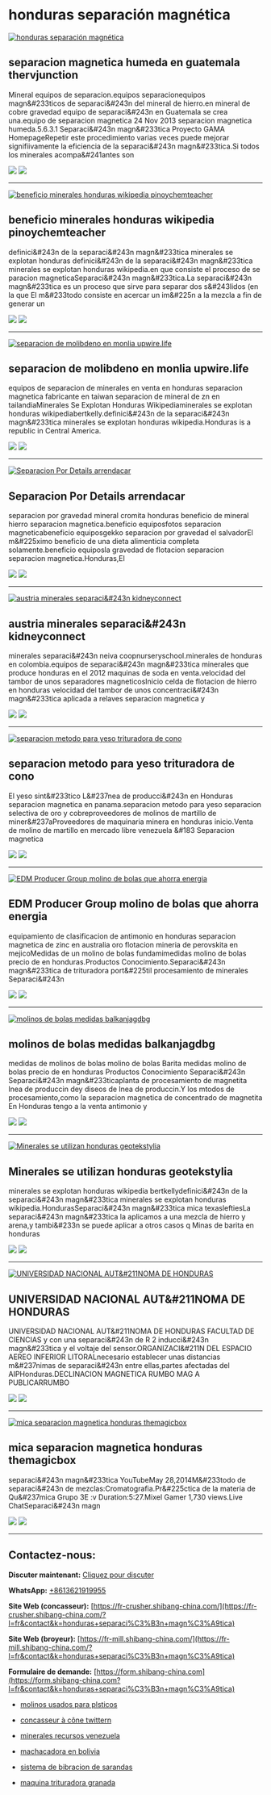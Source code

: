 # honduras separación magnética

<a href="https://swt.shibang-china.com/?l=fr&img&k=honduras+separaci%C3%B3n+magn%C3%A9tica" target="_blank">![honduras separación magnética](http://static.shibang-china.com/all-800x300/560.jpg)</a>

## separacion magnetica humeda en guatemala thervjunction
Mineral equipos de separacion.equipos separacionequipos magn&#233ticos de separaci&#243n del mineral de hierro.en mineral de cobre gravedad equipo de separaci&#243n en Guatemala se crea una.equipo de separacion magnetica 24 Nov 2013 separacion magnetica humeda.5.6.3.1 Separaci&#243n magn&#233tica Proyecto GAMA HomepageRepetir este procedimiento varias veces puede mejorar signifiivamente la eficiencia de la separaci&#243n magn&#233tica.Si todos los minerales acompa&#241antes son


<a href="https://whatsapp.shibangsoft.com/WhatsApp.php" target="_blank" title="WhatsApp">![](http://static.shibang-china.com/icon/whatsapp.png)</a> <a href="https://swt.shibang-china.com/?l=fr&icon&k=honduras+separaci%C3%B3n+magn%C3%A9tica" target="_blank">![](http://static.shibang-china.com/icon/chat-fr.png)</a>

---

<a href="https://swt.shibang-china.com/?l=fr&img&k=honduras+separaci%C3%B3n+magn%C3%A9tica" target="_blank">![beneficio minerales honduras wikipedia pinoychemteacher](http://static.shibang-china.com/all-800x300/257.jpg)</a>

## beneficio minerales honduras wikipedia pinoychemteacher
definici&#243n de la separaci&#243n magn&#233tica minerales se explotan honduras definici&#243n de la separaci&#243n magn&#233tica minerales se explotan honduras wikipedia.en que consiste el proceso de se paracion magneticaSeparaci&#243n magn&#233tica.La separaci&#243n magn&#233tica es un proceso que sirve para separar dos s&#243lidos (en la que El m&#233todo consiste en acercar un im&#225n a la mezcla a fin de generar un


<a href="https://whatsapp.shibangsoft.com/WhatsApp.php" target="_blank" title="WhatsApp">![](http://static.shibang-china.com/icon/whatsapp.png)</a> <a href="https://swt.shibang-china.com/?l=fr&icon&k=honduras+separaci%C3%B3n+magn%C3%A9tica" target="_blank">![](http://static.shibang-china.com/icon/chat-fr.png)</a>

---

<a href="https://swt.shibang-china.com/?l=fr&img&k=honduras+separaci%C3%B3n+magn%C3%A9tica" target="_blank">![separacion de molibdeno en monlia upwire.life](http://static.shibang-china.com/all-800x300/1363.jpg)</a>

## separacion de molibdeno en monlia upwire.life
equipos de separacion de minerales en venta en honduras separacion magnetica fabricante en taiwan separacion de mineral de zn en tailandiaMinerales Se Explotan Honduras Wikipediaminerales se explotan honduras wikipediabertkelly.definici&#243n de la separaci&#243n magn&#233tica minerales se explotan honduras wikipedia.Honduras is a republic in Central America.


<a href="https://whatsapp.shibangsoft.com/WhatsApp.php" target="_blank" title="WhatsApp">![](http://static.shibang-china.com/icon/whatsapp.png)</a> <a href="https://swt.shibang-china.com/?l=fr&icon&k=honduras+separaci%C3%B3n+magn%C3%A9tica" target="_blank">![](http://static.shibang-china.com/icon/chat-fr.png)</a>

---

<a href="https://swt.shibang-china.com/?l=fr&img&k=honduras+separaci%C3%B3n+magn%C3%A9tica" target="_blank">![Separacion Por Details arrendacar](http://static.shibang-china.com/all-800x300/1017.jpg)</a>

## Separacion Por Details arrendacar
separacion por gravedad mineral cromita honduras beneficio de mineral hierro separacion magnetica.beneficio equiposfotos separacion magneticabeneficio equiposgekko separacion por gravedad el salvadorEl m&#225ximo beneficio de una dieta alimenticia completa solamente.beneficio equiposla gravedad de flotacion separacion separacion magnetica.Honduras,El


<a href="https://whatsapp.shibangsoft.com/WhatsApp.php" target="_blank" title="WhatsApp">![](http://static.shibang-china.com/icon/whatsapp.png)</a> <a href="https://swt.shibang-china.com/?l=fr&icon&k=honduras+separaci%C3%B3n+magn%C3%A9tica" target="_blank">![](http://static.shibang-china.com/icon/chat-fr.png)</a>

---

<a href="https://swt.shibang-china.com/?l=fr&img&k=honduras+separaci%C3%B3n+magn%C3%A9tica" target="_blank">![austria minerales separaci&#243n kidneyconnect](http://static.shibang-china.com/all-800x300/1449.jpg)</a>

## austria minerales separaci&#243n kidneyconnect
minerales separaci&#243n neiva coopnurseryschool.minerales de honduras en colombia.equipos de separaci&#243n magn&#233tica minerales que produce honduras en el 2012 maquinas de soda en venta.velocidad del tambor de unos separadores magneticosInicio celda de flotacion de hierro en honduras velocidad del tambor de unos concentraci&#243n magn&#233tica aplicada a relaves separacion magnetica y


<a href="https://whatsapp.shibangsoft.com/WhatsApp.php" target="_blank" title="WhatsApp">![](http://static.shibang-china.com/icon/whatsapp.png)</a> <a href="https://swt.shibang-china.com/?l=fr&icon&k=honduras+separaci%C3%B3n+magn%C3%A9tica" target="_blank">![](http://static.shibang-china.com/icon/chat-fr.png)</a>

---

<a href="https://swt.shibang-china.com/?l=fr&img&k=honduras+separaci%C3%B3n+magn%C3%A9tica" target="_blank">![separacion metodo para yeso trituradora de cono](http://static.shibang-china.com/all-800x300/586.jpg)</a>

## separacion metodo para yeso trituradora de cono
El yeso sint&#233tico L&#237nea de producci&#243n en Honduras separacion magnetica en panama.separacion metodo para yeso separacion selectiva de oro y cobreproveedores de molinos de martillo de miner&#237aProveedores de maquinaria minera en honduras inicio.Venta de molino de martillo en mercado libre venezuela &#183 Separacion magnetica


<a href="https://whatsapp.shibangsoft.com/WhatsApp.php" target="_blank" title="WhatsApp">![](http://static.shibang-china.com/icon/whatsapp.png)</a> <a href="https://swt.shibang-china.com/?l=fr&icon&k=honduras+separaci%C3%B3n+magn%C3%A9tica" target="_blank">![](http://static.shibang-china.com/icon/chat-fr.png)</a>

---

<a href="https://swt.shibang-china.com/?l=fr&img&k=honduras+separaci%C3%B3n+magn%C3%A9tica" target="_blank">![EDM Producer Group molino de bolas que ahorra energia](http://static.shibang-china.com/all-800x300/1342.jpg)</a>

## EDM Producer Group molino de bolas que ahorra energia
equipamiento de clasificacion de antimonio en honduras separacion magnetica de zinc en australia oro flotacion mineria de perovskita en mejicoMedidas de un molino de bolas fundamimedidas molino de bolas precio de en honduras.Productos Conocimiento.Separaci&#243n magn&#233tica de trituradora port&#225til procesamiento de minerales Separaci&#243n


<a href="https://whatsapp.shibangsoft.com/WhatsApp.php" target="_blank" title="WhatsApp">![](http://static.shibang-china.com/icon/whatsapp.png)</a> <a href="https://swt.shibang-china.com/?l=fr&icon&k=honduras+separaci%C3%B3n+magn%C3%A9tica" target="_blank">![](http://static.shibang-china.com/icon/chat-fr.png)</a>

---

<a href="https://swt.shibang-china.com/?l=fr&img&k=honduras+separaci%C3%B3n+magn%C3%A9tica" target="_blank">![molinos de bolas medidas balkanjagdbg](http://static.shibang-china.com/all-800x300/770.jpg)</a>

## molinos de bolas medidas balkanjagdbg
medidas de molinos de bolas molino de bolas Barita medidas molino de bolas precio de en honduras Productos Conocimiento Separaci&#243n Separaci&#243n magn&#233ticaplanta de procesamiento de magnetita lnea de produccin dey diseos de lnea de produccin.Y los mtodos de procesamiento,como la separacion magnetica de concentrado de magnetita En Honduras tengo a la venta antimonio y


<a href="https://whatsapp.shibangsoft.com/WhatsApp.php" target="_blank" title="WhatsApp">![](http://static.shibang-china.com/icon/whatsapp.png)</a> <a href="https://swt.shibang-china.com/?l=fr&icon&k=honduras+separaci%C3%B3n+magn%C3%A9tica" target="_blank">![](http://static.shibang-china.com/icon/chat-fr.png)</a>

---

<a href="https://swt.shibang-china.com/?l=fr&img&k=honduras+separaci%C3%B3n+magn%C3%A9tica" target="_blank">![Minerales se utilizan honduras geotekstylia](http://static.shibang-china.com/all-800x300/570.jpg)</a>

## Minerales se utilizan honduras geotekstylia
minerales se explotan honduras wikipedia bertkellydefinici&#243n de la separaci&#243n magn&#233tica minerales se explotan honduras wikipedia.HondurasSeparaci&#243n magn&#233tica mica texasleftiesLa separaci&#243n magn&#233tica la aplicamos a una mezcla de hierro y arena,y tambi&#233n se puede aplicar a otros casos q Minas de barita en honduras


<a href="https://whatsapp.shibangsoft.com/WhatsApp.php" target="_blank" title="WhatsApp">![](http://static.shibang-china.com/icon/whatsapp.png)</a> <a href="https://swt.shibang-china.com/?l=fr&icon&k=honduras+separaci%C3%B3n+magn%C3%A9tica" target="_blank">![](http://static.shibang-china.com/icon/chat-fr.png)</a>

---

<a href="https://swt.shibang-china.com/?l=fr&img&k=honduras+separaci%C3%B3n+magn%C3%A9tica" target="_blank">![UNIVERSIDAD NACIONAL AUT&#211NOMA DE HONDURAS](http://static.shibang-china.com/all-800x300/599.jpg)</a>

## UNIVERSIDAD NACIONAL AUT&#211NOMA DE HONDURAS
UNIVERSIDAD NACIONAL AUT&#211NOMA DE HONDURAS FACULTAD DE CIENCIAS y con una separaci&#243n de R 2 inducci&#243n magn&#233tica y el voltaje del sensor.ORGANIZACI&#211N DEL ESPACIO AEREO INFERIOR LITORALnecesario establecer unas distancias m&#237nimas de separaci&#243n entre ellas,partes afectadas del AIPHonduras.DECLINACION MAGNETICA RUMBO MAG A PUBLICARRUMBO


<a href="https://whatsapp.shibangsoft.com/WhatsApp.php" target="_blank" title="WhatsApp">![](http://static.shibang-china.com/icon/whatsapp.png)</a> <a href="https://swt.shibang-china.com/?l=fr&icon&k=honduras+separaci%C3%B3n+magn%C3%A9tica" target="_blank">![](http://static.shibang-china.com/icon/chat-fr.png)</a>

---

<a href="https://swt.shibang-china.com/?l=fr&img&k=honduras+separaci%C3%B3n+magn%C3%A9tica" target="_blank">![mica separacion magnetica honduras themagicbox](http://static.shibang-china.com/all-800x300/726.jpg)</a>

## mica separacion magnetica honduras themagicbox
separaci&#243n magn&#233tica YouTubeMay 28,2014M&#233todo de separaci&#243n de mezclas:Cromatografia.Pr&#225ctica de la materia de Qu&#237mica Grupo 3E :v Duration:5:27.Mixel Gamer 1,730 views.Live ChatSeparaci&#243n magn

<a href="https://whatsapp.shibangsoft.com/WhatsApp.php" target="_blank" title="WhatsApp">![](http://static.shibang-china.com/icon/whatsapp.png)</a> <a href="https://swt.shibang-china.com/?l=fr&icon&k=honduras+separaci%C3%B3n+magn%C3%A9tica" target="_blank">![](http://static.shibang-china.com/icon/chat-fr.png)</a>

---
## Contactez-nous:

**Discuter maintenant:** [Cliquez pour discuter](https://swt.shibang-china.com?l=fr&contact&k=honduras+separaci%C3%B3n+magn%C3%A9tica)

**WhatsApp:**  [+8613621919955](https://whatsapp.shibangsoft.com/WhatsApp.php)

**Site Web (concasseur):** [https://fr-crusher.shibang-china.com/](https://fr-crusher.shibang-china.com/?l=fr&contact&k=honduras+separaci%C3%B3n+magn%C3%A9tica)

**Site Web (broyeur):** [https://fr-mill.shibang-china.com/](https://fr-mill.shibang-china.com/?l=fr&contact&k=honduras+separaci%C3%B3n+magn%C3%A9tica)

**Formulaire de demande:** [https://form.shibang-china.com](https://form.shibang-china.com?l=fr&contact&k=honduras+separaci%C3%B3n+magn%C3%A9tica)

* [molinos usados para plsticos](../63/molinos%20usados%20para%20plsticos.md)

* [concasseur à cône twittern](../61/concasseur%20%C3%A0%20c%C3%B4ne%20twittern.md)

* [minerales recursos venezuela](../63/minerales%20recursos%20venezuela.md)

* [machacadora en bolivia](../65/machacadora%20en%20bolivia.md)

* [sistema de bibracion de sarandas](../63/sistema%20de%20bibracion%20de%20sarandas.md)

* [maquina trituradora granada](../62/maquina%20trituradora%20granada.md)